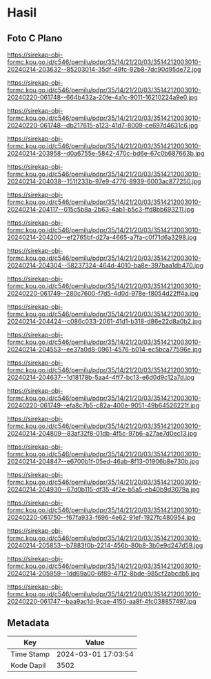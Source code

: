 # Hasil

## Foto C Plano

https://sirekap-obj-formc.kpu.go.id/c546/pemilu/pdpr/35/14/21/20/03/3514212003010-20240214-203632--85203014-35df-49fc-92b8-7dc90d95de72.jpg

https://sirekap-obj-formc.kpu.go.id/c546/pemilu/pdpr/35/14/21/20/03/3514212003010-20240220-061748--664b432a-20fe-4a1c-9011-16210224a9e0.jpg

https://sirekap-obj-formc.kpu.go.id/c546/pemilu/pdpr/35/14/21/20/03/3514212003010-20240220-061748--db217615-a123-41d7-8009-ce697d4631c6.jpg

https://sirekap-obj-formc.kpu.go.id/c546/pemilu/pdpr/35/14/21/20/03/3514212003010-20240214-203958--d0a6755e-5842-470c-bd6e-67c0b687663b.jpg

https://sirekap-obj-formc.kpu.go.id/c546/pemilu/pdpr/35/14/21/20/03/3514212003010-20240214-204038--151f233b-97e9-4776-8939-6003ac877250.jpg

https://sirekap-obj-formc.kpu.go.id/c546/pemilu/pdpr/35/14/21/20/03/3514212003010-20240214-204117--015c5b8a-2b63-4ab1-b5c3-ffd8bb693211.jpg

https://sirekap-obj-formc.kpu.go.id/c546/pemilu/pdpr/35/14/21/20/03/3514212003010-20240214-204200--ef2765bf-d27a-4665-a7fa-c0f71d6a3298.jpg

https://sirekap-obj-formc.kpu.go.id/c546/pemilu/pdpr/35/14/21/20/03/3514212003010-20240214-204304--58237324-464d-4010-ba8e-397baa1db470.jpg

https://sirekap-obj-formc.kpu.go.id/c546/pemilu/pdpr/35/14/21/20/03/3514212003010-20240220-061749--280c7600-f7d5-4d0d-978e-f8054d22ff4a.jpg

https://sirekap-obj-formc.kpu.go.id/c546/pemilu/pdpr/35/14/21/20/03/3514212003010-20240214-204424--c086c033-2061-41d1-b318-d86e22d8a0b2.jpg

https://sirekap-obj-formc.kpu.go.id/c546/pemilu/pdpr/35/14/21/20/03/3514212003010-20240214-204553--ee37a0d8-0961-4576-b014-ec5bca77596e.jpg

https://sirekap-obj-formc.kpu.go.id/c546/pemilu/pdpr/35/14/21/20/03/3514212003010-20240214-204637--1d18178b-5aa4-4ff7-bc13-e6d0d9c12a7d.jpg

https://sirekap-obj-formc.kpu.go.id/c546/pemilu/pdpr/35/14/21/20/03/3514212003010-20240220-061749--efa8c7b5-c82a-400e-9051-49b64526221f.jpg

https://sirekap-obj-formc.kpu.go.id/c546/pemilu/pdpr/35/14/21/20/03/3514212003010-20240214-204809--83af32f8-01db-4f5c-97b6-a27ae7d0ec13.jpg

https://sirekap-obj-formc.kpu.go.id/c546/pemilu/pdpr/35/14/21/20/03/3514212003010-20240214-204847--e6700b1f-05ed-46ab-8f13-01906b8e730b.jpg

https://sirekap-obj-formc.kpu.go.id/c546/pemilu/pdpr/35/14/21/20/03/3514212003010-20240214-204930--67d0b115-df35-4f2e-b5a5-eb40b9d3079a.jpg

https://sirekap-obj-formc.kpu.go.id/c546/pemilu/pdpr/35/14/21/20/03/3514212003010-20240220-061750--f67fa933-f696-4e62-91ef-1927fc480954.jpg

https://sirekap-obj-formc.kpu.go.id/c546/pemilu/pdpr/35/14/21/20/03/3514212003010-20240214-205853--b7883f0b-2214-456b-80b8-3b0e9d247d59.jpg

https://sirekap-obj-formc.kpu.go.id/c546/pemilu/pdpr/35/14/21/20/03/3514212003010-20240214-205959--1dd69a00-6f89-4712-8bde-985cf2abcdb5.jpg

https://sirekap-obj-formc.kpu.go.id/c546/pemilu/pdpr/35/14/21/20/03/3514212003010-20240220-061747--baa9ac1d-9cae-4150-aa8f-4fc038857497.jpg


## Metadata

| Key        | Value               |
| ---------- | ------------------- |
| Time Stamp | 2024-03-01 17:03:54 |
| Kode Dapil | 3502                |



